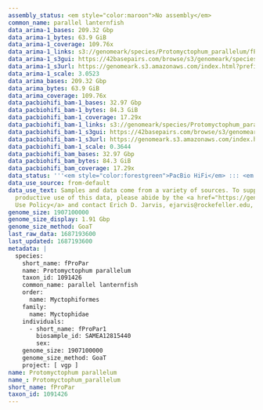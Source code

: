 ```yaml
---
assembly_status: <em style="color:maroon">No assembly</em>
common_name: parallel lanternfish
data_arima-1_bases: 209.32 Gbp
data_arima-1_bytes: 63.9 GiB
data_arima-1_coverage: 109.76x
data_arima-1_links: s3://genomeark/species/Protomyctophum_parallelum/fProPar1/genomic_data/arima/<br>
data_arima-1_s3gui: https://42basepairs.com/browse/s3/genomeark/species/Protomyctophum_parallelum/fProPar1/genomic_data/arima/
data_arima-1_s3url: https://genomeark.s3.amazonaws.com/index.html?prefix=species/Protomyctophum_parallelum/fProPar1/genomic_data/arima/
data_arima-1_scale: 3.0523
data_arima_bases: 209.32 Gbp
data_arima_bytes: 63.9 GiB
data_arima_coverage: 109.76x
data_pacbiohifi_bam-1_bases: 32.97 Gbp
data_pacbiohifi_bam-1_bytes: 84.3 GiB
data_pacbiohifi_bam-1_coverage: 17.29x
data_pacbiohifi_bam-1_links: s3://genomeark/species/Protomyctophum_parallelum/fProPar1/genomic_data/pacbio_hifi/<br>
data_pacbiohifi_bam-1_s3gui: https://42basepairs.com/browse/s3/genomeark/species/Protomyctophum_parallelum/fProPar1/genomic_data/pacbio_hifi/
data_pacbiohifi_bam-1_s3url: https://genomeark.s3.amazonaws.com/index.html?prefix=species/Protomyctophum_parallelum/fProPar1/genomic_data/pacbio_hifi/
data_pacbiohifi_bam-1_scale: 0.3644
data_pacbiohifi_bam_bases: 32.97 Gbp
data_pacbiohifi_bam_bytes: 84.3 GiB
data_pacbiohifi_bam_coverage: 17.29x
data_status: '''<em style="color:forestgreen">PacBio HiFi</em> ::: <em style="color:forestgreen">Arima</em>'''
data_use_source: from-default
data_use_text: Samples and data come from a variety of sources. To support fair and
  productive use of this data, please abide by the <a href="https://genome10k.soe.ucsc.edu/data-use-policies/">Data
  Use Policy</a> and contact Erich D. Jarvis, ejarvis@rockefeller.edu, with any questions.
genome_size: 1907100000
genome_size_display: 1.91 Gbp
genome_size_method: GoaT
last_raw_data: 1687193600
last_updated: 1687193600
metadata: |
  species:
    short_name: fProPar
    name: Protomyctophum parallelum
    taxon_id: 1091426
    common_name: parallel lanternfish
    order:
      name: Myctophiformes
    family:
      name: Myctophidae
    individuals:
      - short_name: fProPar1
        biosample_id: SAMEA12815440
        sex:
    genome_size: 1907100000
    genome_size_method: GoaT
    project: [ vgp ]
name: Protomyctophum parallelum
name_: Protomyctophum_parallelum
short_name: fProPar
taxon_id: 1091426
---
```

